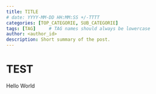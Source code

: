 ```yaml
---
title: TITLE
# date: YYYY-MM-DD HH:MM:SS +/-TTTT
categories: [TOP_CATEGORIE, SUB_CATEGORIE]
tags: [TAG]     # TAG names should always be lowercase
author: <author_id>
description: Short summary of the post.
---
```


# TEST

Hello World
